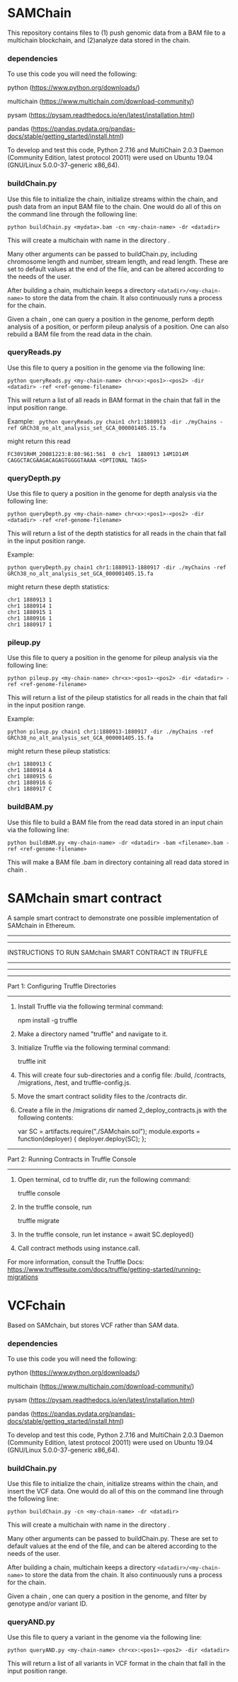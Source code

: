# SAMChain

This repository contains files to (1) push genomic data from a BAM file to a multichain blockchain, and (2)analyze data stored in the chain.

### dependencies
To use this code you will need the following:

python (https://www.python.org/downloads/)

multichain (https://www.multichain.com/download-community/)

pysam (https://pysam.readthedocs.io/en/latest/installation.html)

pandas (https://pandas.pydata.org/pandas-docs/stable/getting_started/install.html)

To develop and test this code, Python 2.7.16 and MultiChain 2.0.3 Daemon (Community Edition, latest protocol 20011) were used on Ubuntu 19.04 (GNU/Linux 5.0.0-37-generic x86_64).

### buildChain.py
Use this file to initialize the chain, initialize streams within the chain, and push data from an input BAM file to the chain.
One would do all of this on the command line through the following line:

``` python buildChain.py <mydata>.bam -cn <my-chain-name> -dr <datadir> ```
  
This will create a multichain with name <my-chain-name> in the directory <datadir>. 
  
Many other arguments can be passed to buildChain.py, including chromosome length and number, stream length, and read length. These are set to default values at the end of the file, and can be altered according to the needs of the user. 

After building a chain, multichain keeps a directory ```<datadir>/<my-chain-name>``` to store the data from the chain. It also continuously runs a process for the chain.
  

Given a chain <my-chain-name>, one can query a position in the genome, perform depth analysis of a position, or perform pileup analysis of a position. One can also rebuild a BAM file from the read data in the chain.

### queryReads.py

Use this file to query a position in the genome via the following line:

``` python queryReads.py <my-chain-name> chr<x>:<pos1>-<pos2> -dir <datadir> -ref <ref-genome-filename> ```

This will return a list of all reads in BAM format in the chain that fall in the input position range. 

Example:
``` python queryReads.py chain1 chr1:1880913 -dir ./myChains -ref GRCh38_no_alt_analysis_set_GCA_000001405.15.fa```

might return this read

```FC30V1RHM_20081223:8:80:961:561  0 chr1  1880913 14M1D14M  CAGGCTACGAAGACAGAGTGGGGTAAAA <OPTIONAL TAGS>```


### queryDepth.py


Use this file to query a position in the genome for depth analysis via the following line:

``` python queryDepth.py <my-chain-name> chr<x>:<pos1>-<pos2> -dir <datadir> -ref <ref-genome-filename> ```

This will return a list of the depth statistics for all reads in the chain that fall in the input position range.

Example:

``` python queryDepth.py chain1 chr1:1880913-1880917 -dir ./myChains -ref GRCh38_no_alt_analysis_set_GCA_000001405.15.fa ```

might return these depth statistics:

```
chr1 1880913 1
chr1 1880914 1
chr1 1880915 1
chr1 1880916 1
chr1 1880917 1 
```
### pileup.py


Use this file to query a position in the genome for pileup analysis via the following line:

``` python pileup.py <my-chain-name> chr<x>:<pos1>-<pos2> -dir <datadir> -ref <ref-genome-filename> ```

This will return a list of the pileup statistics for all reads in the chain that fall in the input position range.

Example:

``` python pileup.py chain1 chr1:1880913-1880917 -dir ./myChains -ref GRCh38_no_alt_analysis_set_GCA_000001405.15.fa ```

might return these pileup statistics:

```
chr1 1880913 C
chr1 1880914 A
chr1 1880915 G
chr1 1880916 G
chr1 1880917 C 
```

### buildBAM.py


Use this file to build a BAM file from the read data stored in an input chain via the following line:

``` python buildBAM.py <my-chain-name> -dr <datadir> -bam <filename>.bam -ref <ref-genome-filename> ```

This will make a BAM file <filename>.bam in directory containing all read data stored in chain <my-chain-name>.

# SAMchain smart contract

A sample smart contract to demonstrate one possible implementation of SAMchain in Ethereum.

****************************************************************************************
****************************************************************************************
INSTRUCTIONS TO RUN SAMchain SMART CONTRACT IN TRUFFLE
****************************************************************************************
****************************************************************************************


****************************************************************************************
Part 1: Configuring Truffle Directories
****************************************************************************************

1. Install Truffle via the following terminal command:

	npm install -g truffle

2. Make a directory named "truffle" and navigate to it. 

3. Initialize Truffle via the following terminal command:
	
	truffle init

4. This will create four sub-directories and a config file: /build, /contracts, /migrations, /test, and truffle-config.js. 

5. Move the smart contract solidity files to the /contracts dir. 

6. Create a file in the /migrations dir named 2_deploy_contracts.js with the following contents:
	
	var SC = artifacts.require("./SAMchain.sol");
	module.exports = function(deployer) {
   		deployer.deploy(SC);
	};


****************************************************************************************
Part 2: Running Contracts in Truffle Console
****************************************************************************************

1. Open terminal, cd to truffle dir, run the following command:
	
	truffle console

2. In the truffle console, run 

	truffle migrate

3. In the truffle console, run
	let instance = await SC.deployed()

4. Call contract methods using
	instance.call.<method>

For more information, consult the Truffle Docs: https://www.trufflesuite.com/docs/truffle/getting-started/running-migrations

# VCFchain

Based on SAMchain, but stores VCF rather than SAM data.

### dependencies
To use this code you will need the following:

python (https://www.python.org/downloads/)

multichain (https://www.multichain.com/download-community/)

pysam (https://pysam.readthedocs.io/en/latest/installation.html)

pandas (https://pandas.pydata.org/pandas-docs/stable/getting_started/install.html)

To develop and test this code, Python 2.7.16 and MultiChain 2.0.3 Daemon (Community Edition, latest protocol 20011) were used on Ubuntu 19.04 (GNU/Linux 5.0.0-37-generic x86_64).

### buildChain.py
Use this file to initialize the chain, initialize streams within the chain, and insert the VCF data.
One would do all of this on the command line through the following line:

``` python buildChain.py -cn <my-chain-name> -dr <datadir> ```
  
This will create a multichain with name <my-chain-name> in the directory <datadir>. 
  
Many other arguments can be passed to buildChain.py. These are set to default values at the end of the file, and can be altered according to the needs of the user. 

After building a chain, multichain keeps a directory ```<datadir>/<my-chain-name>``` to store the data from the chain. It also continuously runs a process for the chain.
  

Given a chain <my-chain-name>, one can query a position in the genome, and filter by genotype and/or variant ID.


### queryAND.py

Use this file to query a variant in the genome via the following line:

``` python queryAND.py <my-chain-name> chr<x>:<pos1>-<pos2> -dir <datadir> ```

This will return a list of all variants in VCF format in the chain that fall in the input position range.
